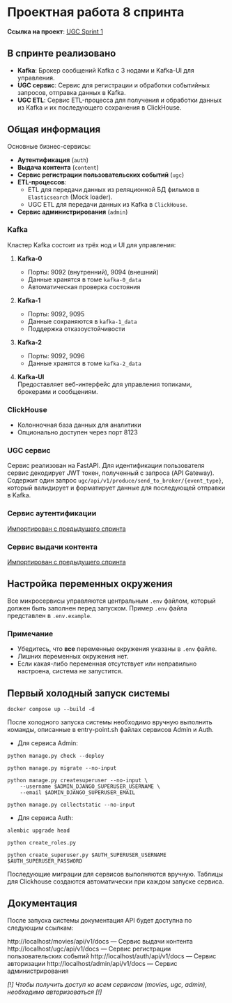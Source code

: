 # Проектная работа 8 спринта

**Ссылка на проект**: [UGC Sprint 1](https://github.com/Benrise/ugc_sprint_1)

## В спринте реализовано

- **Kafka**: Брокер сообщений Kafka с 3 нодами и Kafka-UI для управления.
- **UGC сервис**: Сервис для регистрации и обработки событийных запросов, отправка данных в Kafka.
- **UGC ETL**: Сервис ETL-процесса для получения и обработки данных из Kafka и их последующего сохранения в ClickHouse.

## Общая информация

Основные бизнес-сервисы:
- **Аутентификация** (`auth`)
- **Выдача контента** (`content`)
- **Сервис регистрации пользовательских событий** (`ugc`)
- **ETL-процессов**:
  - ETL для передачи данных из реляционной БД фильмов в `Elasticsearch` (Mock loader).
  - UGC ETL для передачи данных из Kafka в `ClickHouse`.
- **Сервис администрирования** (`admin`)

### Kafka
Кластер Kafka состоит из трёх нод и UI для управления:

1. **Kafka-0**  
   - Порты: 9092 (внутренний), 9094 (внешний)
   - Данные хранятся в томе `kafka-0_data`
   - Автоматическая проверка состояния

2. **Kafka-1**  
   - Порты: 9092, 9095
   - Данные сохраняются в `kafka-1_data`
   - Поддержка отказоустойчивости

3. **Kafka-2**  
   - Порты: 9092, 9096
   - Данные хранятся в томе `kafka-2_data`

4. **Kafka-UI**  
   Предоставляет веб-интерфейс для управления топиками, брокерами и сообщениям.

### ClickHouse
- Колонночная база данных для аналитики
- Опционально доступен через порт 8123

### UGC сервис
Сервис реализован на FastAPI. Для идентификации пользователя сервис декодирует JWT токен, полученный с запроса (API Gateway).
Содержит один запрос `ugc/api/v1/produce/send_to_broker/{event_type}`, который валидирует и форматирует данные для последующей отправки в Kafka.

### Сервис аутентификации

[Импортирован с предыдущего спринта](https://github.com/Benrise/Auth_sprint_2)

### Сервис выдачи контента

[Импортирован с предыдущего спринта](https://github.com/Benrise/Async_API_sprint_2)

## Настройка переменных окружения

Все микросервисы управляются центральным `.env` файлом, который должен быть заполнен перед запуском.
Пример `.env` файла представлен в `.env.example`.

### Примечание

- Убедитесь, что **все** переменные окружения указаны в `.env` файле. 
- Лишних переменных окружения нет.
- Если какая-либо переменная отсутствует или неправильно настроена, система не запустится.

## Первый холодный запуск системы
`
docker compose up --build -d
`

После холодного запуска системы необходимо вручную выполнить команды, описанные в entry-point.sh файлах сервисов Admin и Auth.

- Для сервиса Admin:

```
python manage.py check --deploy

python manage.py migrate --no-input

python manage.py createsuperuser --no-input \
    --username $ADMIN_DJANGO_SUPERUSER_USERNAME \
    --email $ADMIN_DJANGO_SUPERUSER_EMAIL

python manage.py collectstatic --no-input
```
- Для сервиса Auth:

```
alembic upgrade head

python create_roles.py

python create_superuser.py $AUTH_SUPERUSER_USERNAME $AUTH_SUPERUSER_PASSWORD
```

Последующие миграции для сервисов выполняются вручную.
Таблицы для Clickhouse создаются автоматически при каждом запуске сервиса.

## Документация

После запуска системы документация API будет доступна по следующим ссылкам:

http://localhost/movies/api/v1/docs — Сервис выдачи контента
http://localhost/ugc/api/v1/docs — Сервис регистрации пользовательских событий
http://localhost/auth/api/v1/docs — Сервис авторизации
http://localhost/admin/api/v1/docs  — Сервис администрирования

*[!] Чтобы получить доступ ко всем сервисам (movies, ugc, admin), необходимо авторизоваться [!]*
